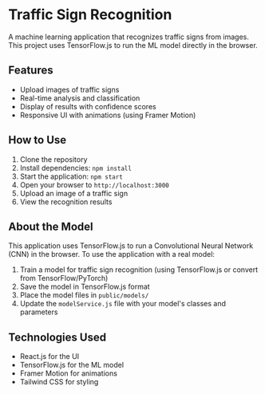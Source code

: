 # Traffic Sign Recognition

A machine learning application that recognizes traffic signs from images. This project uses TensorFlow.js to run the ML model directly in the browser.

## Features

- Upload images of traffic signs
- Real-time analysis and classification
- Display of results with confidence scores
- Responsive UI with animations (using Framer Motion)

## How to Use

1. Clone the repository
2. Install dependencies: `npm install`
3. Start the application: `npm start`
4. Open your browser to `http://localhost:3000`
5. Upload an image of a traffic sign
6. View the recognition results

## About the Model

This application uses TensorFlow.js to run a Convolutional Neural Network (CNN) in the browser. To use the application with a real model:

1. Train a model for traffic sign recognition (using TensorFlow.js or convert from TensorFlow/PyTorch)
2. Save the model in TensorFlow.js format
3. Place the model files in `public/models/`
4. Update the `modelService.js` file with your model's classes and parameters

## Technologies Used

- React.js for the UI
- TensorFlow.js for the ML model
- Framer Motion for animations
- Tailwind CSS for styling 